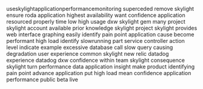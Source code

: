 useskylightapplicationperformancemonitoring superceded remove skylight ensure roda application highest availability want confidence application resourced properly time low high usage dxw skylight gem many project skylight account available prior knowledge skylight project skylight provides web interface graphing easily identify pain point application cause become performant high load identify slowrunning part service controller action level indicate example excessive database call slow query causing degradation user experience common skylight new relic datadog experience datadog dxw confidence within team skylight consequence skylight turn performance data application insight make product identifying pain point advance application put high load mean confidence application performance public beta live